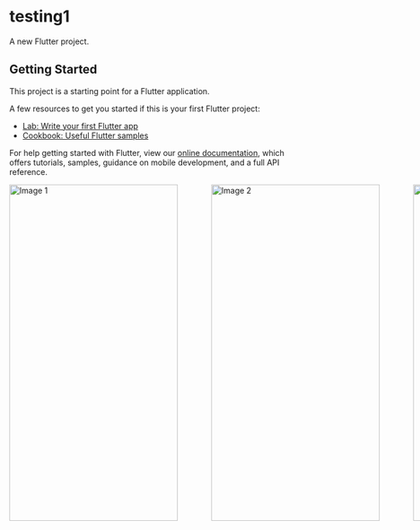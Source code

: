 # testing1

A new Flutter project.

## Getting Started

This project is a starting point for a Flutter application.

A few resources to get you started if this is your first Flutter project:

- [Lab: Write your first Flutter app](https://flutter.dev/docs/get-started/codelab)
- [Cookbook: Useful Flutter samples](https://flutter.dev/docs/cookbook)

For help getting started with Flutter, view our
[online documentation](https://flutter.dev/docs), which offers tutorials,
samples, guidance on mobile development, and a full API reference.
<!DOCTYPE html>
<html>
<head>
  <style>
    .image-container {
      display: flex;
      gap: 60px; /* Adjust this value to set the desired spacing */
    }
  </style>
</head>
<body>
  <div class="image-container">
    <img src="https://user-images.githubusercontent.com/91159994/209622578-f80bc88f-396a-442e-bc14-7e478c61cb9c.jpg" width="300" height="600" alt="Image 1">
    <img src="https://user-images.githubusercontent.com/91159994/209622586-d3bb1ebe-f485-4f3c-9809-306de939a33a.jpg" width="300" height="600" alt="Image 2">
    <img src="https://user-images.githubusercontent.com/91159994/209622590-3300df6d-7629-403d-85a0-66190f28222d.jpg" width="300" height="600" alt="Image 3">
    <img src="https://user-images.githubusercontent.com/91159994/209622591-0580b6ea-a7bc-49a9-a1e7-e2fcfe5a154d.jpg" width="300" height="600" alt="Image 4">
    <img src="https://user-images.githubusercontent.com/91159994/209622593-cb5e1f82-530e-4be1-9b20-10adfce79d3b.jpg" width="300" height="600" alt="Image 5">
  </div>
</body>
</html>

